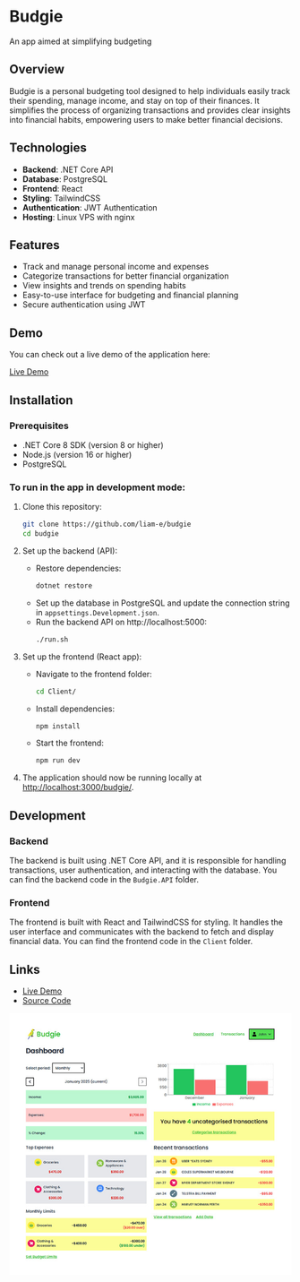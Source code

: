 # Budgie

An app aimed at simplifying budgeting

## Overview

Budgie is a personal budgeting tool designed to help individuals easily track their spending, manage income, and stay on top of their finances. It simplifies the process of organizing transactions and provides clear insights into financial habits, empowering users to make better financial decisions.

## Technologies

- **Backend**: .NET Core API
- **Database**: PostgreSQL
- **Frontend**: React
- **Styling**: TailwindCSS
- **Authentication**: JWT Authentication
- **Hosting**: Linux VPS with nginx

## Features

- Track and manage personal income and expenses
- Categorize transactions for better financial organization
- View insights and trends on spending habits
- Easy-to-use interface for budgeting and financial planning
- Secure authentication using JWT

## Demo

You can check out a live demo of the application here:

[Live Demo](https://liamensbey.com/budgie/)

## Installation

### Prerequisites

- .NET Core 8 SDK (version 8 or higher)
- Node.js (version 16 or higher)
- PostgreSQL

### To run in the app in development mode:

1. Clone this repository:

   ```bash
   git clone https://github.com/liam-e/budgie
   cd budgie
   ```

2. Set up the backend (API):

   - Restore dependencies:
     ```bash
     dotnet restore
     ```
   - Set up the database in PostgreSQL and update the connection string in `appsettings.Development.json`.
   - Run the backend API on http://localhost:5000:
     ```bash
     ./run.sh
     ```

3. Set up the frontend (React app):

   - Navigate to the frontend folder:
     ```bash
     cd Client/
     ```
   - Install dependencies:
     ```bash
     npm install
     ```
   - Start the frontend:
     ```bash
     npm run dev
     ```

4. The application should now be running locally at [http://localhost:3000/budgie/](http://localhost:3000/budgie/).

## Development

### Backend

The backend is built using .NET Core API, and it is responsible for handling transactions, user authentication, and interacting with the database. You can find the backend code in the `Budgie.API` folder.

### Frontend

The frontend is built with React and TailwindCSS for styling. It handles the user interface and communicates with the backend to fetch and display financial data. You can find the frontend code in the `Client` folder.

## Links

- [Live Demo](https://liamensbey.com/budgie/)
- [Source Code](https://github.com/liam-e/budgie)

![Budgie Screenshot](budgie-screenshot.jpg)
